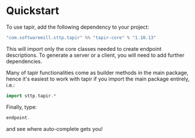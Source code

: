 # Quickstart

To use tapir, add the following dependency to your project:

```scala
"com.softwaremill.sttp.tapir" %% "tapir-core" % "1.10.13"
```

This will import only the core classes needed to create endpoint descriptions. To generate a server or a client, you
will need to add further dependencies.

Many of tapir functionalities come as builder methods in the main package, hence it's easiest to work with tapir if 
you import the main package entirely, i.e.:

```scala
import sttp.tapir.*
```

Finally, type:

```scala
endpoint.
```

and see where auto-complete gets you!

